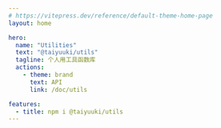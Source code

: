 ```yaml
---
# https://vitepress.dev/reference/default-theme-home-page
layout: home

hero:
  name: "Utilities"
  text: "@taiyuuki/utils"
  tagline: 个人用工具函数库
  actions:
    - theme: brand
      text: API
      link: /doc/utils

features:
  - title: npm i @taiyuuki/utils
---
```


